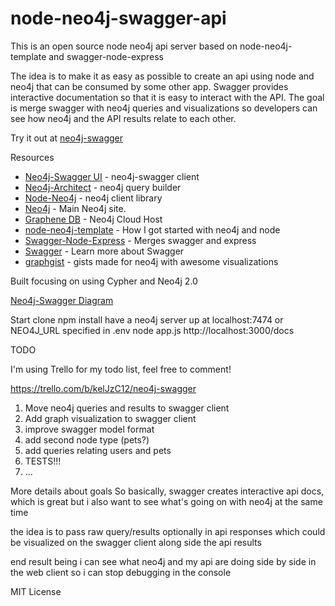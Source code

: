 node-neo4j-swagger-api
=====================

This is an open source node neo4j api server based on node-neo4j-template and swagger-node-express

The idea is to make it as easy as possible to create an api using node and neo4j that can be consumed by some other app. Swagger provides interactive documentation so that it is easy to interact with the API. The goal is merge swagger with neo4j queries and visualizations so developers can see how neo4j and the API results relate to each other.


Try it out at [neo4j-swagger](http://neo4j-swagger.tinj.com/docs)

Resources
* [Neo4j-Swagger UI](https://github.com/tinj/neo4j-swagger-ui) - neo4j-swagger client
* [Neo4j-Architect](https://github.com/tinj/neo4j-architect) - neo4j query builder
* [Node-Neo4j](https://github.com/thingdom/node-neo4j) - neo4j client library
* [Neo4j](http://www.neo4j.org) - Main Neo4j site.
* [Graphene DB](http://www.graphenedb.com) - Neo4j Cloud Host
* [node-neo4j-template](https://github.com/thingdom/node-neo4j) - How I got started with neo4j and node
* [Swagger-Node-Express](https://github.com/wordnik/swagger-node-express) - Merges swagger and express
* [Swagger](https://developers.helloreverb.com/swagger/) - Learn more about Swagger
* [graphgist](https://github.com/neo4j-contrib/graphgist/) - gists made for neo4j with awesome visualizations


Built focusing on using Cypher and Neo4j 2.0

[Neo4j-Swagger Diagram](/views/img/neo4j-swagger.jpg "Neo4j-Swagger Diagram")


Start
clone
npm install
have a neo4j server up at localhost:7474 or NEO4J_URL specified in .env
node app.js
http://localhost:3000/docs


TODO

I'm using Trello for my todo list, feel free to comment!

https://trello.com/b/kelJzC12/neo4j-swagger

1. Move neo4j queries and results to swagger client
2. Add graph visualization to swagger client
3. improve swagger model format
4. add second node type (pets?)
5. add queries relating users and pets
6. TESTS!!!
7. ...


More details about goals
So basically, swagger creates interactive api docs, which is great but i also want to see what's going on with neo4j at the same time

the idea is to pass raw query/results optionally in api responses which could be visualized on the swagger client along side the api results

end result being i can see what neo4j and my api are doing side by side in the web client so i can stop debugging in the console




MIT License